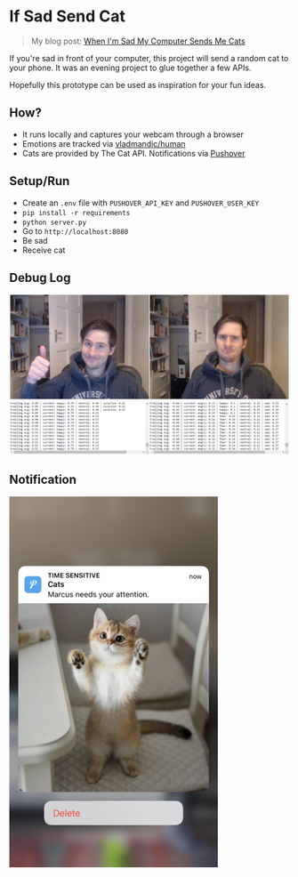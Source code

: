 # If Sad Send Cat
> My blog post: [When I'm Sad My Computer Sends Me Cats](https://healeycodes.com//when-im-sad-my-computer-sends-me-a-cat)

If you're sad in front of your computer, this project will send a random cat to your phone. It was an evening project to glue together a few APIs.

Hopefully this prototype can be used as inspiration for your fun ideas.

## How?
- It runs locally and captures your webcam through a browser
- Emotions are tracked via [vladmandic/human](https://github.com/vladmandic/human)
- Cats are provided by The Cat API. Notifications via [Pushover](https://pushover.net/)

## Setup/Run

- Create an `.env` file with `PUSHOVER_API_KEY` and `PUSHOVER_USER_KEY` 
- `pip install -r requirements`
- `python server.py`
- Go to `http://localhost:8080`
- Be sad
- Receive cat

## Debug Log

![Side by side comparison of the debug log when I'm happy vs. when I'm sad.](https://github.com/healeycodes/if-sad-send-cat/blob/main/web/happysad.png)

## Notification

![A notification on my phone of "Marcus", a cat, who "needs my attention".](https://github.com/healeycodes/if-sad-send-cat/blob/main/web/catalert2.png)

